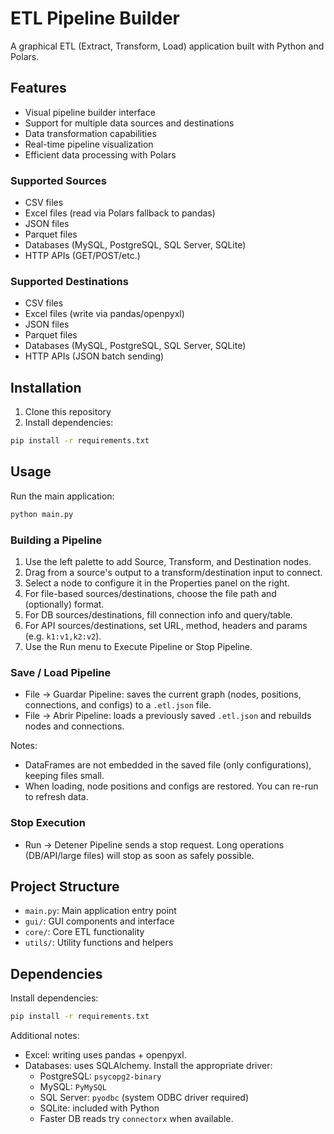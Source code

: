 # ETL Pipeline Builder

A graphical ETL (Extract, Transform, Load) application built with Python and Polars.

## Features

- Visual pipeline builder interface
- Support for multiple data sources and destinations
- Data transformation capabilities
- Real-time pipeline visualization
- Efficient data processing with Polars

### Supported Sources

- CSV files
- Excel files (read via Polars fallback to pandas)
- JSON files
- Parquet files
- Databases (MySQL, PostgreSQL, SQL Server, SQLite)
- HTTP APIs (GET/POST/etc.)

### Supported Destinations

- CSV files
- Excel files (write via pandas/openpyxl)
- JSON files
- Parquet files
- Databases (MySQL, PostgreSQL, SQL Server, SQLite)
- HTTP APIs (JSON batch sending)

## Installation

1. Clone this repository
2. Install dependencies:
```bash
pip install -r requirements.txt
```

## Usage

Run the main application:
```bash
python main.py
```

### Building a Pipeline

1. Use the left palette to add Source, Transform, and Destination nodes.
2. Drag from a source's output to a transform/destination input to connect.
3. Select a node to configure it in the Properties panel on the right.
4. For file-based sources/destinations, choose the file path and (optionally) format.
5. For DB sources/destinations, fill connection info and query/table.
6. For API sources/destinations, set URL, method, headers and params (e.g. `k1:v1,k2:v2`).
7. Use the Run menu to Execute Pipeline or Stop Pipeline.

### Save / Load Pipeline

- File -> Guardar Pipeline: saves the current graph (nodes, positions, connections, and configs) to a `.etl.json` file.
- File -> Abrir Pipeline: loads a previously saved `.etl.json` and rebuilds nodes and connections.

Notes:
- DataFrames are not embedded in the saved file (only configurations), keeping files small.
- When loading, node positions and configs are restored. You can re-run to refresh data.

### Stop Execution

- Run -> Detener Pipeline sends a stop request. Long operations (DB/API/large files) will stop as soon as safely possible.
## Project Structure

- `main.py`: Main application entry point
- `gui/`: GUI components and interface
- `core/`: Core ETL functionality
- `utils/`: Utility functions and helpers 

## Dependencies
Install dependencies:
```bash
pip install -r requirements.txt
```

Additional notes:
- Excel: writing uses pandas + openpyxl.
- Databases: uses SQLAlchemy. Install the appropriate driver:
  - PostgreSQL: `psycopg2-binary`
  - MySQL: `PyMySQL`
  - SQL Server: `pyodbc` (system ODBC driver required)
  - SQLite: included with Python
  - Faster DB reads try `connectorx` when available.